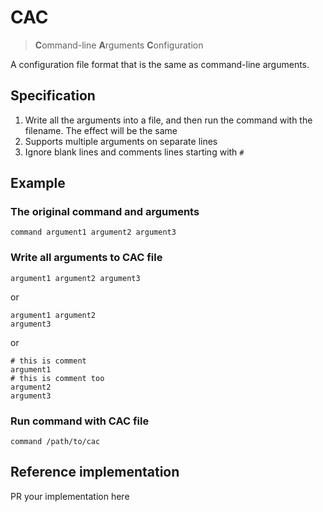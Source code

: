 # CAC

> **C**ommand-line **A**rguments **C**onfiguration

A configuration file format that is the same as command-line arguments.

## Specification

1. Write all the arguments into a file, and then run the command with the filename. The effect will be the same
2. Supports multiple arguments on separate lines
3. Ignore blank lines and comments lines starting with `#`

## Example

### The original command and arguments

```
command argument1 argument2 argument3
```

### Write all arguments to CAC file

```
argument1 argument2 argument3
```
or
```
argument1 argument2
argument3
```
or
```
# this is comment
argument1
# this is comment too
argument2
argument3
```

### Run command with CAC file

```
command /path/to/cac
```

## Reference implementation

PR your implementation here

